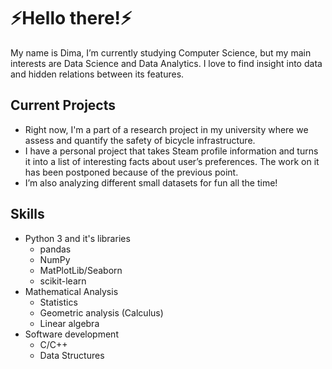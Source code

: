 # ⚡Hello there!⚡

My name is Dima, I’m currently studying Computer Science, but my main interests are Data Science and Data Analytics. I love to find insight into data and hidden relations between its features.

## Current Projects

- Right now, I'm a part of a research project in my university where we assess and quantify the safety of bicycle infrastructure.
- I have a personal project that takes Steam profile information and turns it into a list of interesting facts about user’s preferences. The work on it has been postponed because of the previous point.
- I’m also analyzing different small datasets for fun all the time!
 
## Skills
- Python 3 and it's libraries
  - pandas
  - NumPy
  - MatPlotLib/Seaborn
  - scikit-learn
- Mathematical Analysis
  - Statistics
  - Geometric analysis (Calculus)
  - Linear algebra
- Software development
  - C/C++
  - Data Structures
<!--
## Links
- [LinkedIn](https://www.linkedin.com/in/medvedkov-d/)
- [Kaggle](https://www.kaggle.com/dimamdv)


**DimaMdv/DimaMdv** is a ✨ _special_ ✨ repository because its `README.md` (this file) appears on your GitHub profile.

Here are some ideas to get you started:

- 🔭 I’m currently working on ...
- 🌱 I’m currently learning ...
- 👯 I’m looking to collaborate on ...
- 🤔 I’m looking for help with ...
- 💬 Ask me about ...
- 📫 How to reach me: ...
- 😄 Pronouns: ...
- ⚡ Fun fact: ...
-->
